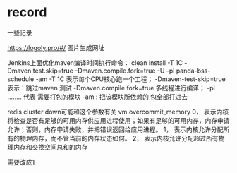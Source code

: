 # record
一些记录

https://logoly.pro/#/ 图片生成网址

Jenkins上面优化maven编译时间执行命令：
clean install   -T 1C -Dmaven.test.skip=true -Dmaven.compile.fork=true -U -pl  panda-bss-schedule  -am
-T 1C 表示每个CPU核心跑一个工程；
-Dmaven-test-skip=true  表示：跳过maven 测试
-Dmaven.compile.fork=true 多线程进行编译；
-pl ........ 代表 需要打包的模块
-am : 把该模块所依赖的 包全部打进去




redis cluster down可能和这个参数有关
vm.overcommit_memory
0， 表示内核将检查是否有足够的可用内存供应用进程使用；如果有足够的可用内存，内存申请允许；否则，内存申请失败，并把错误返回给应用进程。
1， 表示内核允许分配所有的物理内存，而不管当前的内存状态如何。
2， 表示内核允许分配超过所有物理内存和交换空间总和的内存

需要改成1
